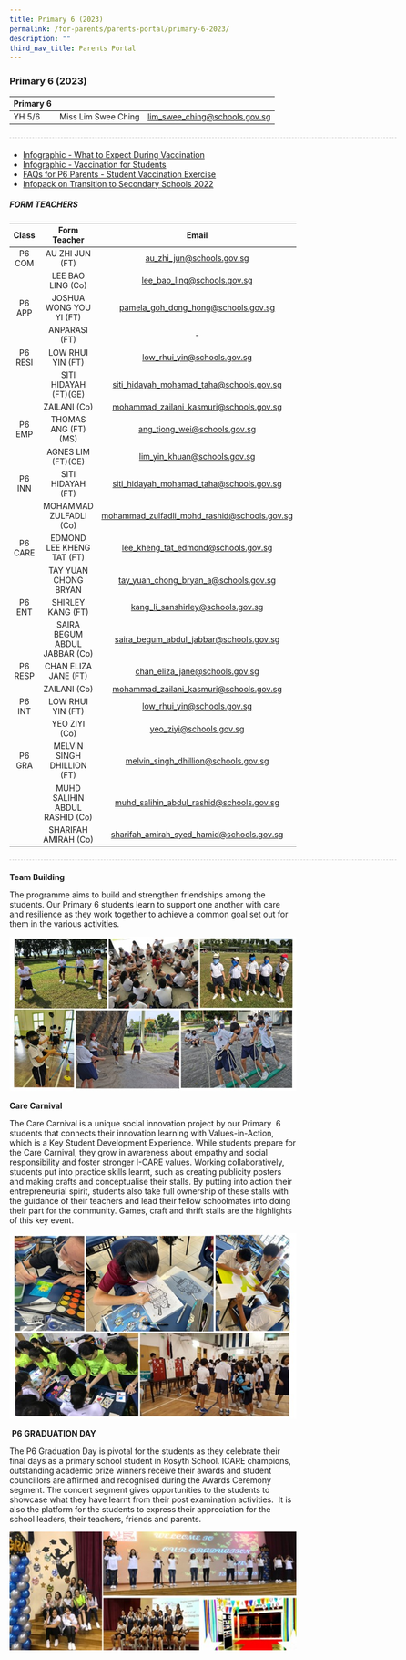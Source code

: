 ```yaml
---
title: Primary 6 (2023)
permalink: /for-parents/parents-portal/primary-6-2023/
description: ""
third_nav_title: Parents Portal
---
```

### Primary 6 (2023)

| Primary 6 |  | |
| -------- | -------- | -------- |
| YH 5/6 | Miss Lim Swee Ching | lim_swee_ching@schools.gov.sg |

<div style="line-height: 19.6px; width: 408px; float: left;"><div style="margin-top: 8px; margin-bottom: 8px; line-height: 19.6px; width: 680px; border-bottom: 1px dashed rgb(204, 204, 204); height: 1px; clear: both;"></div></div> <br>

* [Infographic - What to Expect During Vaccination](/files/Infographic%20-%20What%20to%20Expect%20During%20Vaccination.pdf)
* [Infographic - Vaccination for Students](/files/Infographic%20-%20Vaccination%20for%20Students.pdf)
* [FAQs for P6 Parents - Student Vaccination Exercise](/files/FAQs%20for%20P6%20Parents%20-%20Student%20Vaccination%20Exercise.pdf)
* [Infopack on Transition to Secondary Schools 2022](/files/Infopack%20on%20Transition%20to%20Secondary%20Schools%202022%20(2).pdf)

##### FORM TEACHERS

| Class | Form Teacher | Email |
|:---:|:---:|:---:|
| P6 COM | AU ZHI JUN (FT) | au_zhi_jun@schools.gov.sg |
|   | LEE BAO LING (Co) | lee_bao_ling@schools.gov.sg |
| P6 APP | JOSHUA WONG YOU YI (FT) | pamela_goh_dong_hong@schools.gov.sg |
|   | ANPARASI (FT) | - |
| P6 RESI | LOW RHUI YIN (FT) | low_rhui_yin@schools.gov.sg |
|   | SITI HIDAYAH (FT)(GE) | siti_hidayah_mohamad_taha@schools.gov.sg |
|   | ZAILANI (Co) | mohammad_zailani_kasmuri@schools.gov.sg |
| P6 EMP | THOMAS ANG (FT)(MS) | ang_tiong_wei@schools.gov.sg |
|   | AGNES LIM (FT)(GE) | lim_yin_khuan@schools.gov.sg |
| P6 INN | SITI HIDAYAH (FT)	 | siti_hidayah_mohamad_taha@schools.gov.sg |
|   | MOHAMMAD ZULFADLI (Co)	 | mohammad_zulfadli_mohd_rashid@schools.gov.sg |
| P6 CARE   | EDMOND LEE KHENG TAT (FT)	 | lee_kheng_tat_edmond@schools.gov.sg |
|   | TAY YUAN CHONG BRYAN | tay_yuan_chong_bryan_a@schools.gov.sg |
| P6 ENT | SHIRLEY KANG (FT) | kang_li_sanshirley@schools.gov.sg |
|   | SAIRA BEGUM ABDUL JABBAR (Co)   | saira_begum_abdul_jabbar@schools.gov.sg  |
| P6 RESP | CHAN ELIZA JANE (FT) | chan_eliza_jane@schools.gov.sg |
|   | ZAILANI (Co)  | mohammad_zailani_kasmuri@schools.gov.sg |
| P6 INT | LOW RHUI YIN (FT) | low_rhui_yin@schools.gov.sg |
|   | YEO ZIYI (Co) | yeo_ziyi@schools.gov.sg |
| P6 GRA    | MELVIN SINGH DHILLION (FT) | melvin_singh_dhillion@schools.gov.sg |
|   | MUHD SALIHIN ABDUL RASHID (Co) | muhd_salihin_abdul_rashid@schools.gov.sg |
|   | SHARIFAH AMIRAH (Co) | sharifah_amirah_syed_hamid@schools.gov.sg  |

<div style="line-height: 19.6px; width: 408px; float: left;"><div style="margin-top: 8px; margin-bottom: 8px; line-height: 19.6px; width: 680px; border-bottom: 1px dashed rgb(204, 204, 204); height: 1px; clear: both;"></div></div> <br>


**Team Building**

The programme aims to build and strengthen friendships among the students. Our Primary 6 students learn to support one another with care and resilience as they work together to achieve a common goal set out for them in the various activities.

![](/images/P6_1.jpg)

**Care Carnival**

The Care Carnival is a unique social innovation project by our Primary  6 students that connects their innovation learning with Values-in-Action, which is a Key Student Development Experience. While students prepare for the Care Carnival, they grow in awareness about empathy and social responsibility and foster stronger I-CARE values. Working collaboratively, students put into practice skills learnt, such as creating publicity posters and making crafts and conceptualise their stalls. By putting into action their entrepreneurial spirit, students also take full ownership of these stalls with the guidance of their teachers and lead their fellow schoolmates into doing their part for the community. Games, craft and thrift stalls are the highlights of this key event.

![](/images/P6_2.jpg)

 **P6 GRADUATION DAY**

The P6 Graduation Day is pivotal for the students as they celebrate their final days as a primary school student in Rosyth School. ICARE champions, outstanding academic prize winners receive their awards and student councillors are affirmed and recognised during the Awards Ceremony segment. The concert segment gives opportunities to the students to showcase what they have learnt from their post examination activities.  It is also the platform for the students to express their appreciation for the school leaders, their teachers, friends and parents.

![](/images/P6_3.jpg)